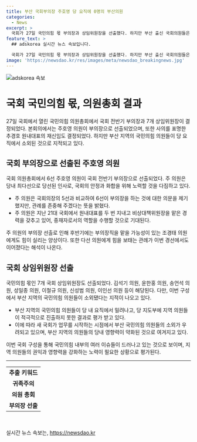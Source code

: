 ```yaml
---
title: 부산 국회부의장 주호영 당 요직에 0명의 부산의원
categories:
  - News
excerpt: >
  국회가 27일 국민의힘 몫 부의장과 상임위원장을 선출했다. 하지만 부산 출신 국회의원들은 영향력이 약화되고 소외됐다는 지적이 나왔다. 주호영 의원이 부의장으로 선출되면서 후반기 국회부의장으로는 조경태 의원이 유력시되고, 여가위원장으로는 김희정 의원이 거론되었다. 이로써 새 국회에서 부산 국민의힘 의원들이 소외됐다는 지적이 나왔다.
feature_text: >
  ## adskorea 실시간 뉴스 속보입니다.

  국회가 27일 국민의힘 몫 부의장과 상임위원장을 선출했다. 하지만 부산 출신 국회의원들은 영향력이 약화되고 소외됐다는 지적이 나왔다. 주호영 의원이 부의장으로 선출되면서 후반기 국회부의장으로는 조경태 의원이 유력시되고, 여가위원장으로는 김희정 의원이 거론되었다. 이로써 새 국회에서 부산 국민의힘 의원들이 소외됐다는 지적이 나왔다.
image: 'https://newsdao.kr/res/images/meta/newsdao_breakingnews.jpg'
---
```


<p><img src="https://newsdao.kr/res/images/meta/newsdao_breakingnews.jpg" alt="adskorea 속보" /></p>

<h1 data-ke-size="size26">국회 국민의힘 몫, 의원총회 결과</h1>

<p data-ke-size="size16">27일 국회에서 열린 국민의힘 의원총회에서 국회 전반기 부의장과 7개 상임위원장이 결정되었다. 본회의에서는 주호영 의원이 부의장으로 선출되었으며, 또한 사의를 표명한 추경호 원내대표의 재신임도 결정되었다. 하지만 부산 지역의 국민의힘 의원들이 당 요직에서 소외된 것으로 지적되고 있다.</p>

<h2 data-ke-size="size24">국회 부의장으로 선출된 주호영 의원</h2>

<p data-ke-size="size16">국회 의원총회에서 6선 주호영 의원이 국회 전반기 부의장으로 선출되었다. 주 의원은 당내 최다선으로 당선된 인사로, 국회의 안정과 화합을 위해 노력할 것을 다짐하고 있다.</p>

<ul>
  <li>주 의원은 국회의장의 5선과 비교하여 6선이 부의장을 하는 것에 대한 의문을 제기했지만, 관례를 존중해 주겠다는 뜻을 밝혔다.</li>
  <li>주 의원은 지난 21대 국회에서 원내대표를 두 번 지내고 비상대책위원장을 맡은 경력을 갖추고 있어, 중재자로서의 역할을 수행할 것으로 기대된다.</li>
</ul>

<p data-ke-size="size16">주 의원의 부의장 선출로 인해 후반기에는 부의장직을 맡을 가능성이 있는 조경태 의원에게도 힘이 실리는 양상이다. 또한 다선 의원에게 힘을 보태는 관례가 이번 경선에서도 이어졌다는 해석이 나온다.</p>

<h2 data-ke-size="size24">국회 상임위원장 선출</h2>

<p data-ke-size="size16">국민의힘 몫인 7개 국회 상임위원장도 선출되었다. 김석기 의원, 윤한홍 의원, 송언석 의원, 성일종 의원, 이철규 의원, 신성범 의원, 이인선 의원 등이 해당된다. 다만, 이번 구성에서 부산 지역의 국민의힘 의원들이 소외됐다는 지적이 나오고 있다.</p>

<ul>
  <li>부산 지역의 국민의힘 의원들이 당 내 요직에서 밀려나고, 당 지도부에 지역 의원들이 적극적으로 진출하지 못한 결과로 평가 받고 있다.</li>
  <li>이에 따라 새 국회가 업무를 시작하는 시점에서 부산 국민의힘 의원들의 소외가 우려되고 있으며, 부산 지역의 의원들의 당내 영향력이 약화된 것으로 여겨지고 있다.</li>
</ul>

<p data-ke-size="size16">이번 국회 구성을 통해 국민의힘 내부의 여러 이슈들이 드러나고 있는 것으로 보이며, 지역 의원들의 권익과 영향력을 강화하는 노력이 필요한 상황으로 평가된다.</p>

<hr data-ke-size="size48">

<table>
  <tr>
    <td style="text-align: center; height: 17px;"><b>추출 키워드</b></td>
  </tr>
  <tr>
    <td style="text-align: center; height: 17px;"><b>귀족주의</b></td>
  </tr>
  <tr>
    <td style="text-align: center; height: 17px;"><b>의원 총회</b></td>
  </tr>
  <tr>
    <td style="text-align: center; height: 17px;"><b>부의장 선출</b></td>
  </tr>
</table>

<p data-ke-size="size16">&nbsp;</p>
실시간 뉴스 속보는, <a href="https://newsdao.kr" rel="dofollow">https://newsdao.kr</a>


